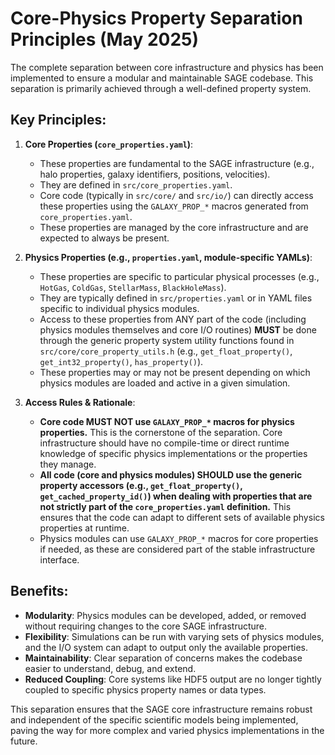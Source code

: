 # Core-Physics Property Separation Principles (May 2025)

The complete separation between core infrastructure and physics has been implemented to ensure a modular and maintainable SAGE codebase. This separation is primarily achieved through a well-defined property system.

## Key Principles:

1.  **Core Properties (`core_properties.yaml`)**:
    *   These properties are fundamental to the SAGE infrastructure (e.g., halo properties, galaxy identifiers, positions, velocities).
    *   They are defined in `src/core_properties.yaml`.
    *   Core code (typically in `src/core/` and `src/io/`) can directly access these properties using the `GALAXY_PROP_*` macros generated from `core_properties.yaml`.
    *   These properties are managed by the core infrastructure and are expected to always be present.

2.  **Physics Properties (e.g., `properties.yaml`, module-specific YAMLs)**:
    *   These properties are specific to particular physical processes (e.g., `HotGas`, `ColdGas`, `StellarMass`, `BlackHoleMass`).
    *   They are typically defined in `src/properties.yaml` or in YAML files specific to individual physics modules.
    *   Access to these properties from ANY part of the code (including physics modules themselves and core I/O routines) **MUST** be done through the generic property system utility functions found in `src/core/core_property_utils.h` (e.g., `get_float_property()`, `get_int32_property()`, `has_property()`).
    *   These properties may or may not be present depending on which physics modules are loaded and active in a given simulation.

3.  **Access Rules & Rationale**:
    *   **Core code MUST NOT use `GALAXY_PROP_*` macros for physics properties.** This is the cornerstone of the separation. Core infrastructure should have no compile-time or direct runtime knowledge of specific physics implementations or the properties they manage.
    *   **All code (core and physics modules) SHOULD use the generic property accessors (e.g., `get_float_property()`, `get_cached_property_id()`) when dealing with properties that are not strictly part of the `core_properties.yaml` definition.** This ensures that the code can adapt to different sets of available physics properties at runtime.
    *   Physics modules can use `GALAXY_PROP_*` macros for core properties if needed, as these are considered part of the stable infrastructure interface.

## Benefits:

*   **Modularity**: Physics modules can be developed, added, or removed without requiring changes to the core SAGE infrastructure.
*   **Flexibility**: Simulations can be run with varying sets of physics modules, and the I/O system can adapt to output only the available properties.
*   **Maintainability**: Clear separation of concerns makes the codebase easier to understand, debug, and extend.
*   **Reduced Coupling**: Core systems like HDF5 output are no longer tightly coupled to specific physics property names or data types.

This separation ensures that the SAGE core infrastructure remains robust and independent of the specific scientific models being implemented, paving the way for more complex and varied physics implementations in the future.
